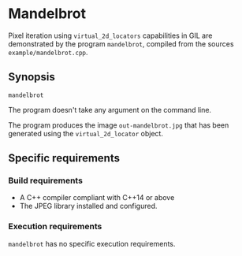 # Mandelbrot

Pixel iteration using `virtual_2d_locators` capabilities in GIL are demonstrated by the program `mandelbrot`, compiled from the sources `example/mandelbrot.cpp`.

## Synopsis

`mandelbrot`

The program doesn't take any argument on the command line.

The program produces the image `out-mandelbrot.jpg` that has been generated using the `virtual_2d_locator` object.

## Specific requirements

### Build requirements

- A C++ compiler compliant with C++14 or above
- The JPEG library installed and configured.

### Execution requirements

`mandelbrot` has no specific execution requirements.
